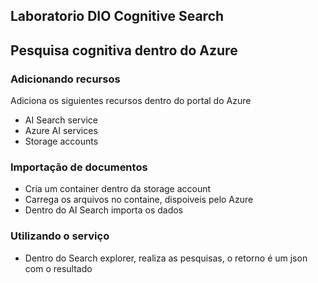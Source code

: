 ## Laboratorio DIO Cognitive Search

## Pesquisa cognitiva dentro do Azure

### Adicionando recursos 

Adiciona os siguientes recursos dentro do portal do Azure
- AI Search service
- Azure AI services	
- Storage accounts

### Importação de documentos

- Cria um container dentro da storage account
- Carrega os arquivos no containe, dispoiveis pelo Azure
- Dentro do AI Search importa os dados

### Utilizando o serviço

- Dentro do Search explorer, realiza as pesquisas, o retorno é um json com o resultado
